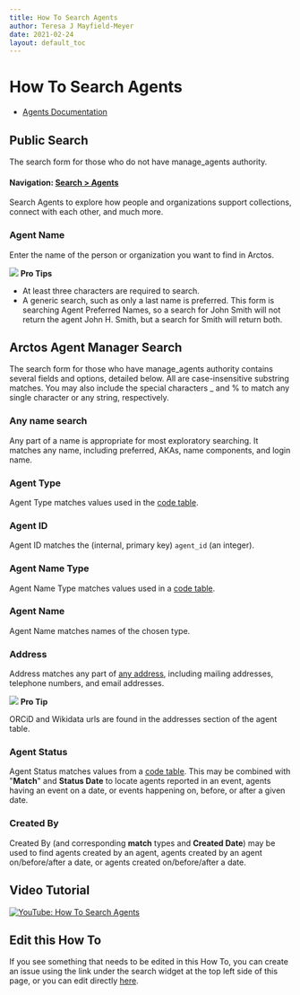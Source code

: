 ```yaml
---
title: How To Search Agents
author: Teresa J Mayfield-Meyer
date: 2021-02-24
layout: default_toc
---
```

# How To Search Agents

- <a href="https://handbook.arctosdb.org/documentation/agent.html" target="_blank">Agents Documentation</a>

## Public Search

The search form for those who do not have manage_agents authority.

#### Navigation: [Search > Agents](https://arctos.database.museum/agent.cfm)

Search Agents to explore how people and organizations support collections, connect with each other, and much more. 

### Agent Name

Enter the name of the person or organization you want to find in Arctos.

![](https://raw.githubusercontent.com/ArctosDB/documentation-wiki/gh-pages/tutorial_images/Bear%20Pro.jpg) **Pro Tips**

 - At least three characters are required to search.
 - A generic search, such as only a last name is preferred. This form is searching Agent Preferred Names, so a search for John Smith will not return the agent John H. Smith, but a search for Smith will return both.
 
## Arctos Agent Manager Search

The search form for those who have manage_agents authority contains several fields and options, detailed below. All are case-insensitive substring matches. You may also include the special characters \_ and % to match any single character or any string, respectively. 

### Any name search

Any part of a name is appropriate for most exploratory searching. It matches any name, including preferred, AKAs, name
components, and login name.

### Agent Type

Agent Type matches values used in the [code table](http://arctos.database.museum/info/ctDocumentation.cfm?table=CTAGENT_TYPE).

### Agent ID

Agent ID matches the (internal, primary key) `agent_id` (an integer).

### Agent Name Type

Agent Name Type matches values used in a [code table](http://arctos.database.museum/info/ctDocumentation.cfm?table=CTAGENT_NAME_TYPE).

### Agent Name

Agent Name matches names of the chosen type.

### Address

Address matches any part of [any address](http://arctos.database.museum/info/ctDocumentation.cfm?table=CTADDRESS_TYPE),
including mailing addresses, telephone numbers, and email addresses.

![](https://raw.githubusercontent.com/ArctosDB/documentation-wiki/gh-pages/tutorial_images/Bear%20Pro.jpg) **Pro Tip** 

ORCiD and Wikidata urls are found in the addresses section of the agent table.

### Agent Status

Agent Status matches values from a [code table](http://arctos.database.museum/info/ctDocumentation.cfm?table=CTAGENT_STATUS). This may be combined with "**Match**" and **Status Date** to locate agents reported in an event, agents having an event on a date, or events happening on, before, or after a given date.

### Created By

Created By (and corresponding **match** types and **Created Date**) may be used to find agents created by an agent, agents created by an agent on/before/after a date, or agents created on/before/after a date.

## Video Tutorial

[![YouTube: How To Search Agents](https://raw.githubusercontent.com/ArctosDB/documentation-wiki/gh-pages/tutorial_images/Bear%20play.png)](https://youtu.be/MfXTtQ2A5hY)

## Edit this How To

If you see something that needs to be edited in this How To, you can create an issue using the link under the search widget at the top left side of this page, or you can edit directly [here](https://github.com/ArctosDB/documentation-wiki/edit/gh-pages/_how_to/How-to-Search-Agents.markdown).
